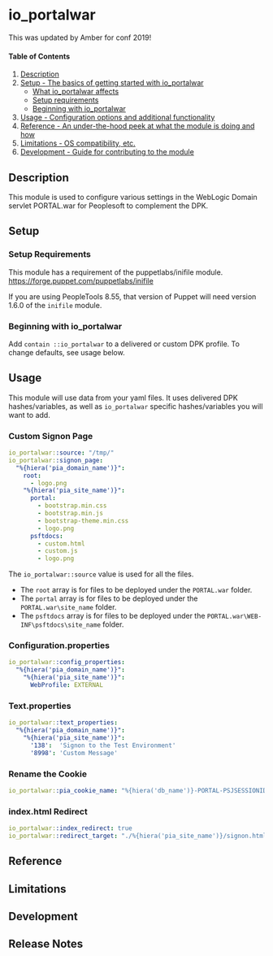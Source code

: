 
# io_portalwar
This was updated by Amber for conf 2019!
#### Table of Contents

1. [Description](#description)
2. [Setup - The basics of getting started with io_portalwar](#setup)
    * [What io_portalwar affects](#what-io_portalwar-affects)
    * [Setup requirements](#setup-requirements)
    * [Beginning with io_portalwar](#beginning-with-io_portalwar)
3. [Usage - Configuration options and additional functionality](#usage)
4. [Reference - An under-the-hood peek at what the module is doing and how](#reference)
5. [Limitations - OS compatibility, etc.](#limitations)
6. [Development - Guide for contributing to the module](#development)

## Description

This module is used to configure various settings in the WebLogic Domain servlet PORTAL.war for Peoplesoft to complement the DPK.

## Setup

### Setup Requirements

This module has a requirement of the puppetlabs/inifile module. https://forge.puppet.com/puppetlabs/inifile

If you are using PeopleTools 8.55, that version of Puppet will need version 1.6.0 of the `inifile` module.

### Beginning with io_portalwar  

Add `contain ::io_portalwar` to a delivered or custom DPK profile. To change defaults, see usage below.

## Usage

This module will use data from your yaml files. It uses delivered DPK hashes/variables, as well as `io_portalwar` specific hashes/variables you will want to add.

### Custom Signon Page

```yaml
io_portalwar::source: "/tmp/"
io_portalwar::signon_page:
  "%{hiera('pia_domain_name')}":
    root:
      - logo.png
    "%{hiera('pia_site_name')}":
      portal:
        - bootstrap.min.css
        - bootstrap.min.js
        - bootstrap-theme.min.css
        - logo.png
      psftdocs:
        - custom.html
        - custom.js
        - logo.png
```

The `io_portalwar::source` value is used for all the files. 

* The `root` array is for files to be deployed under the `PORTAL.war` folder. 
* The `portal` array is for files to be deployed under the `PORTAL.war\site_name` folder.
* The `psftdocs` array is for files to be deployed under the `PORTAL.war\WEB-INF\psftdocs\site_name` folder.

### Configuration.properties

```yaml
io_portalwar::config_properties:
  "%{hiera('pia_domain_name')}":
    "%{hiera('pia_site_name')}":
      WebProfile: EXTERNAL
```

### Text.properties

```yaml
io_portalwar::text_properties:
  "%{hiera('pia_domain_name')}":
    "%{hiera('pia_site_name')}":
      '138':  'Signon to the Test Environment'
      '8998': 'Custom Message'
```

### Rename the Cookie

```yaml
io_portalwar::pia_cookie_name: "%{hiera('db_name')}-PORTAL-PSJSESSIONID"
```

### index.html Redirect

```yaml
io_portalwar::index_redirect: true
io_portalwar::redirect_target: "./%{hiera('pia_site_name')}/signon.html"
```

## Reference

## Limitations

## Development

## Release Notes
